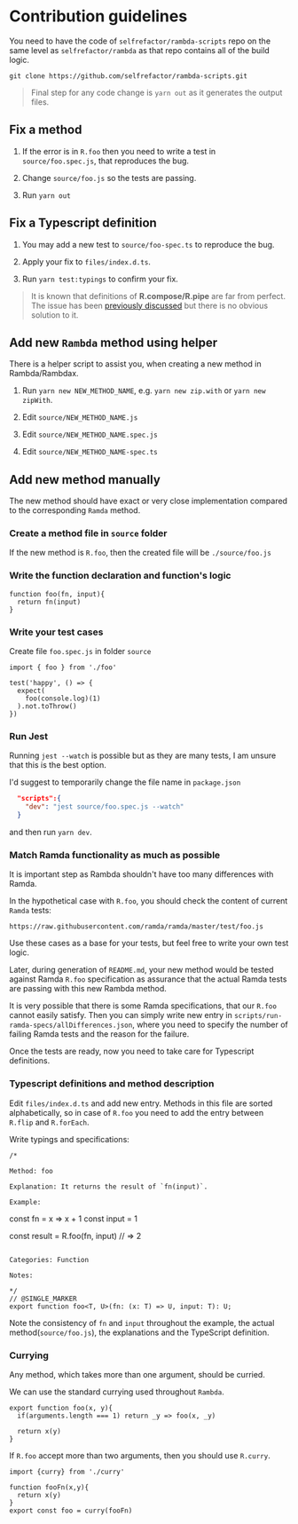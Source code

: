 # Contribution guidelines

You need to have the code of `selfrefactor/rambda-scripts` repo on the same level as `selfrefactor/rambda` as that repo contains all of the build logic.

`git clone https://github.com/selfrefactor/rambda-scripts.git`

> Final step for any code change is `yarn out` as it generates the output files.

## Fix a method

1. If the error is in `R.foo` then you need to write a test in `source/foo.spec.js`, that reproduces the bug.

2. Change `source/foo.js` so the tests are passing.

3. Run `yarn out`

## Fix a Typescript definition

1. You may add a new test to `source/foo-spec.ts` to reproduce the bug.

2. Apply your fix to `files/index.d.ts`.

3. Run `yarn test:typings` to confirm your fix.

> It is known that definitions of **R.compose/R.pipe** are far from perfect. The issue has been [previously discussed](https://github.com/selfrefactor/rambda/issues/466) but there is no obvious solution to it.

## Add new `Rambda` method using helper

There is a helper script to assist you, when creating a new method in Rambda/Rambdax.

1. Run `yarn new NEW_METHOD_NAME`, e.g. `yarn new zip.with` or `yarn new zipWith`.

2. Edit `source/NEW_METHOD_NAME.js`

3. Edit `source/NEW_METHOD_NAME.spec.js`

4. Edit `source/NEW_METHOD_NAME-spec.ts`

## Add new method manually

The new method should have exact or very close implementation compared to the corresponding `Ramda` method.

### Create a method file in `source` folder

If the new method is `R.foo`, then the created file will be `./source/foo.js`

### Write the function declaration and function's logic

```
function foo(fn, input){
  return fn(input)
}
```

### Write your test cases

Create file `foo.spec.js` in folder `source`

```
import { foo } from './foo'

test('happy', () => {
  expect(
    foo(console.log)(1)
  ).not.toThrow()
})
```

### Run Jest

Running `jest --watch` is possible but as they are many tests, I am unsure that this is the best option.

I'd suggest to temporarily change the file name in `package.json`

```json
  "scripts":{
    "dev": "jest source/foo.spec.js --watch"
  }
```

and then run `yarn dev`.

### Match Ramda functionality as much as possible

It is important step as Rambda shouldn't have too many differences with Ramda.

In the hypothetical case with `R.foo`, you should check the content of current `Ramda` tests:

`https://raw.githubusercontent.com/ramda/ramda/master/test/foo.js`

Use these cases as a base for your tests, but feel free to write your own test logic.

Later, during generation of `README.md`, your new method would be tested against Ramda `R.foo` specification as assurance that the actual Ramda tests are passing with this new Rambda method.

It is very possible that there is some Ramda specifications, that our `R.foo` cannot easily satisfy. Then you can simply write new entry in `scripts/run-ramda-specs/allDifferences.json`, where you need to specify the number of failing Ramda tests and the reason for the failure.

Once the tests are ready, now you need to take care for Typescript definitions.

### Typescript definitions and method description

Edit `files/index.d.ts` and add new entry. Methods in this file are sorted alphabetically, so in case of `R.foo`  you need to add the entry between `R.flip` and `R.forEach`.

Write typings and specifications:

```text
/*

Method: foo

Explanation: It returns the result of `fn(input)`.

Example:

```
const fn = x => x + 1
const input = 1

const result = R.foo(fn, input)
// => 2
```

Categories: Function

Notes:

*/
// @SINGLE_MARKER
export function foo<T, U>(fn: (x: T) => U, input: T): U;
```

Note the consistency of `fn` and `input` throughout the example, the actual method(`source/foo.js`), the explanations and the TypeScript definition.

### Currying

Any method, which takes more than one argument, should be curried.

We can use the standard currying used throughout `Rambda`.
```
export function foo(x, y){
  if(arguments.length === 1) return _y => foo(x, _y)

  return x(y)
}
```

If `R.foo` accept more than two arguments, then you should use `R.curry`.

```
import {curry} from './curry'

function fooFn(x,y){
  return x(y)
}
export const foo = curry(fooFn)
```
